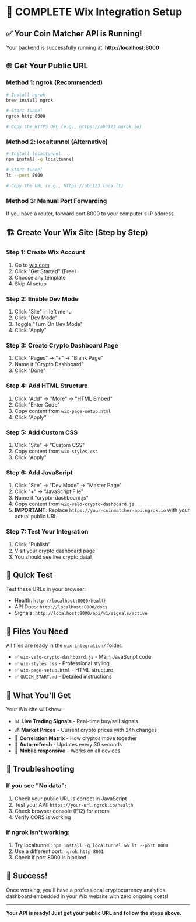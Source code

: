 # 🎉 COMPLETE Wix Integration Setup

## ✅ Your Coin Matcher API is Running!

Your backend is successfully running at: **http://localhost:8000**

## 🌐 Get Your Public URL

### Method 1: ngrok (Recommended)
```bash
# Install ngrok
brew install ngrok

# Start tunnel
ngrok http 8000

# Copy the HTTPS URL (e.g., https://abc123.ngrok.io)
```

### Method 2: localtunnel (Alternative)
```bash
# Install localtunnel
npm install -g localtunnel

# Start tunnel
lt --port 8000

# Copy the URL (e.g., https://abc123.loca.lt)
```

### Method 3: Manual Port Forwarding
If you have a router, forward port 8000 to your computer's IP address.

## 🏗️ Create Your Wix Site (Step by Step)

### Step 1: Create Wix Account
1. Go to [wix.com](https://wix.com)
2. Click "Get Started" (Free)
3. Choose any template
4. Skip AI setup

### Step 2: Enable Dev Mode
1. Click "Site" in left menu
2. Click "Dev Mode"
3. Toggle "Turn On Dev Mode"
4. Click "Apply"

### Step 3: Create Crypto Dashboard Page
1. Click "Pages" → "+" → "Blank Page"
2. Name it "Crypto Dashboard"
3. Click "Done"

### Step 4: Add HTML Structure
1. Click "Add" → "More" → "HTML Embed"
2. Click "Enter Code"
3. Copy content from `wix-page-setup.html`
4. Click "Apply"

### Step 5: Add Custom CSS
1. Click "Site" → "Custom CSS"
2. Copy content from `wix-styles.css`
3. Click "Apply"

### Step 6: Add JavaScript
1. Click "Site" → "Dev Mode" → "Master Page"
2. Click "+" → "JavaScript File"
3. Name it "crypto-dashboard.js"
4. Copy content from `wix-velo-crypto-dashboard.js`
5. **IMPORTANT**: Replace `https://your-coinmatcher-api.ngrok.io` with your actual public URL

### Step 7: Test Your Integration
1. Click "Publish"
2. Visit your crypto dashboard page
3. You should see live crypto data!

## 🔧 Quick Test

Test these URLs in your browser:
- Health: `http://localhost:8000/health`
- API Docs: `http://localhost:8000/docs`
- Signals: `http://localhost:8000/api/v1/signals/active`

## 📁 Files You Need

All files are ready in the `wix-integration/` folder:
- ✅ `wix-velo-crypto-dashboard.js` - Main JavaScript code
- ✅ `wix-styles.css` - Professional styling
- ✅ `wix-page-setup.html` - HTML structure
- ✅ `QUICK_START.md` - Detailed instructions

## 🎯 What You'll Get

Your Wix site will show:
- 📊 **Live Trading Signals** - Real-time buy/sell signals
- 💰 **Market Prices** - Current crypto prices with 24h changes
- 🔗 **Correlation Matrix** - How cryptos move together
- 🔄 **Auto-refresh** - Updates every 30 seconds
- 📱 **Mobile responsive** - Works on all devices

## 🚨 Troubleshooting

### If you see "No data":
1. Check your public URL is correct in JavaScript
2. Test your API: `https://your-url.ngrok.io/health`
3. Check browser console (F12) for errors
4. Verify CORS is working

### If ngrok isn't working:
1. Try localtunnel: `npm install -g localtunnel && lt --port 8000`
2. Use a different port: `ngrok http 8001`
3. Check if port 8000 is blocked

## 🎉 Success!

Once working, you'll have a professional cryptocurrency analytics dashboard embedded in your Wix website with zero ongoing costs!

---

**Your API is ready! Just get your public URL and follow the steps above.**
